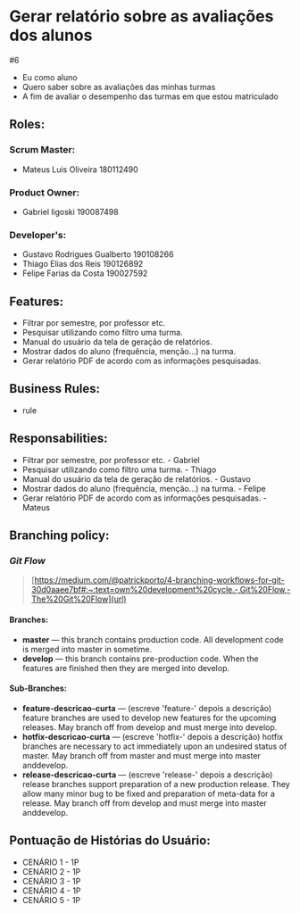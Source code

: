 # Gerar relatório sobre as avaliações dos alunos
#6

- Eu como aluno
- Quero saber sobre as avaliações das minhas turmas
- A fim de avaliar o desempenho das turmas em que estou matriculado

## Roles:
### Scrum Master:
- Mateus Luis Oliveira 180112490

### Product Owner:
- Gabriel ligoski 190087498

### Developer's:
- Gustavo Rodrigues Gualberto 190108266
- Thiago Elias dos Reis 190126892
- Felipe Farias da Costa 190027592

## Features:
- Filtrar por semestre, por professor etc.
- Pesquisar utilizando como filtro uma turma.
- Manual do usuário da tela de geração de relatórios.
- Mostrar dados do aluno (frequência, menção…) na turma.
- Gerar relatório PDF de acordo com as informações pesquisadas.

## Business Rules:
- rule

## Responsabilities:
- Filtrar por semestre, por professor etc. - Gabriel
- Pesquisar utilizando como filtro uma turma. - Thiago
- Manual do usuário da tela de geração de relatórios. - Gustavo
- Mostrar dados do aluno (frequência, menção…) na turma. - Felipe
- Gerar relatório PDF de acordo com as informações pesquisadas. - Mateus

## Branching policy:
### *Git Flow*
> [https://medium.com/@patrickporto/4-branching-workflows-for-git-30d0aaee7bf#:~:text=own%20development%20cycle.-,Git%20Flow,-The%20Git%20Flow](url)

#### Branches:
- **master** — this branch contains production code. All development code is merged into master in sometime.
- **develop** — this branch contains pre-production code. When the features are finished then they are merged into develop.

#### Sub-Branches: 
- **feature-descricao-curta** — (escreve 'feature-' depois a descrição) feature branches are used to develop new features for the upcoming releases. May branch off from develop and must merge into develop.
- **hotfix-descricao-curta** — (escreve 'hotfix-' depois a descrição) hotfix branches are necessary to act immediately upon an undesired status of master. May branch off from master and must merge into master anddevelop.
- **release-descricao-curta** — (escreve 'release-' depois a descrição) release branches support preparation of a new production release. They allow many minor bug to be fixed and preparation of meta-data for a release. May branch off from develop and must merge into master anddevelop.

## Pontuação de Histórias do Usuário:

- CENÁRIO 1 - 1P
- CENÁRIO 2 - 1P
- CENÁRIO 3 - 1P
- CENÁRIO 4 - 1P
- CENÁRIO 5 - 1P
